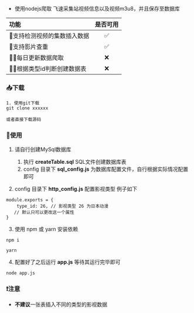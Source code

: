 
- 使用nodejs爬取 飞速采集站视频信息以及视频m3u8，并且保存至数据库

| 功能                        | 是否可用 |
| :-------------------------- | :------: |
| 🚀支持检测视频的集数插入数据 |    ✅     |
| 🚀支持影片查重               |    ✅     |
| 🚴‍♂每日更新数据爬取           |    ❌     |
| 🚴‍♂根据类型id判断创建数据表   |    ❌     |

### 📥下载

    1. 使用git下载  
    git clone xxxxxx

    或者直接下载源码

### 🚙使用
1. 请自行创建MySql数据库 
   1. 执行 **createTable.sql** SQL文件创建数据库表
   2. config 目录下 **sql_config.js** 为数据库配置文件，自行根据实际情况配置即可
    
2. config 目录下 **http_config.js** 配置影视类型 例子如下
```
module.exports = {
    type_id: 26, // 影视类型 26 为日本动漫
   // 默认只可以更改这一个属性
}
```

3. 使用 npm 或 	yarn 安装依赖
```
npm i

yarn
```

4. 配置好了之后运行 **app.js** 等待其运行完毕即可
```
node app.js
```

### ❗注意
- **不建议**一张表插入不同的类型的影视数据